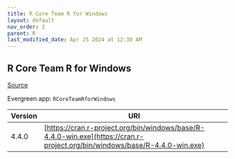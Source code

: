 ```yaml
---
title: R Core Team R for Windows
layout: default
nav_order: 2
parent: R
last_modified_date: Apr 25 2024 at 12:30 AM
---
```


## R Core Team R for Windows

[Source](https://cran.r-project.org/bin/windows/base/)

Evergreen app: `RCoreTeamRforWindows`

| Version | URI                                                                                                                        |
| ------- | -------------------------------------------------------------------------------------------------------------------------- |
| 4.4.0   | [https://cran.r-project.org/bin/windows/base/R-4.4.0-win.exe](https://cran.r-project.org/bin/windows/base/R-4.4.0-win.exe) |
